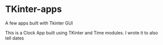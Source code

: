 # TKinter-apps
A few apps built with Tkinter GUI

This is a Clock App built using TKinter and Time modules.
I wrote it to also tell dates

